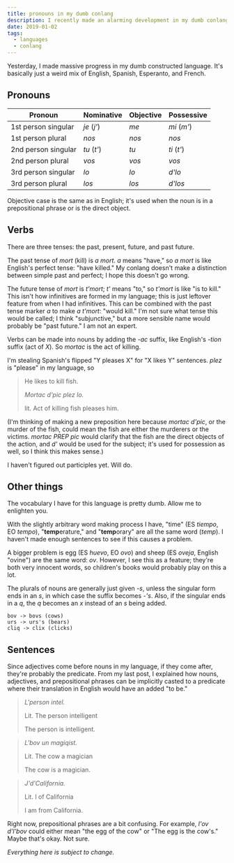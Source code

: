 ```yaml
---
title: pronouns in my dumb conlang
description: I recently made an alarming development in my dumb conlang.
date: 2019-01-02
tags:
  - languages
  - conlang
---
```

Yesterday, I made massive progress in my dumb constructed language. It's basically just a weird mix of English, Spanish, Esperanto, and French.

## Pronouns

Pronoun | Nominative | Objective | Possessive
---|---|---|---
1st person singular | *je* (*j'*) | *me* | *mi* (*m'*)
1st person plural | *nos* | *nos* | *nos*
2nd person singular | *tu* (*t'*) | *tu* | *ti* (*t'*)
2nd person plural | *vos* | *vos* | *vos*
3rd person singular | *lo* | *lo* | *d'lo*
3rd person plural | *los* | *los* | *d'los*

Objective case is the same as in English; it's used when the noun is in a prepositional phrase or is the direct object.

## Verbs

There are three tenses: the past, present, future, and past future.

The past tense of *mort* (kill) is *a mort*. *a* means "have," so *a mort* is like English's perfect tense: "have killed." My conlang doesn't make a distinction between simple past and perfect; I hope this doesn't go wrong.

The future tense of *mort* is *t'mort*; *t'* means "to," so *t'mort* is like "is to kill." This isn't how infinitives are formed in my language; this is just leftover feature from when I had infinitives. This can be combined with the past tense marker *a* to make *a t'mort*: "would kill." I'm not sure what tense this would be called; I think "subjunctive," but a more sensible name would probably be "past future." I am not an expert.

Verbs can be made into nouns by adding the *-ac* suffix, like English's *-tion* suffix (act of *X*). So *mortac* is the act of killing.

I'm stealing Spanish's flipped "Y pleases X" for "X likes Y" sentences. *plez* is "please" in my language, so

> He likes to kill fish.
>
> *Mortac d'pic plez lo.*
>
> lit. Act of killing fish pleases him.

(I'm thinking of making a new preposition here because *mortac d'pic*, or the murder of the fish, could mean the fish are either the murderers or the victims. *mortac PREP pic* would clarify that the fish are the direct objects of the action, and *d'* would be used for the subject; it's used for possession as well, so I think this makes sense.)

I haven't figured out participles yet. Will do.

## Other things

The vocabulary I have for this language is pretty dumb. Allow me to enlighten you.

With the slightly arbitrary word making process I have, "time" (ES *tiempo*, EO *tempo*), "**temp**erature," and "**temp**orary" are all the same word (*temp*). I haven't made enough sentences to see if this causes a problem.<span data-dumb=** data-fixing-markdown-syntax-highlighting-lol></span>

A bigger problem is egg (ES *huevo*, EO *ovo*) and sheep (ES *oveja*, English "ovine") are the same word: *ov*. However, I see this as a feature; they're both very innocent words, so children's books would probably play on this a lot.

The plurals of nouns are generally just given *-s*, unless the singular form ends in an *s*, in which case the suffix becomes *-'s*. Also, if the singular ends in a *q*, the *q* becomes an *x* instead of an *s* being added.

```
bov -> bovs (cows)
urs -> urs's (bears)
cliq -> clix (clicks)
```

## Sentences

Since adjectives come before nouns in my language, if they come after, they're probably the predicate. From my last post, I explained how nouns, adjectives, and prepositional phrases can be implicitly casted to a predicate where their translation in English would have an added "to be."

> *L'person intel.*
>
> Lit. The person intelligent
>
> The person is intelligent.

> *L'bov un magiqist.*
>
> Lit. The cow a magician
>
> The cow is a magician.

> *J'd'California.*
>
> Lit. I of California
>
> I am from California.

Right now, prepositional phrases are a bit confusing. For example, *l'ov d'l'bov* could either mean "the egg of the cow" or "The egg is the cow's." Maybe that's okay. Not sure.

*Everything here is subject to change.*
